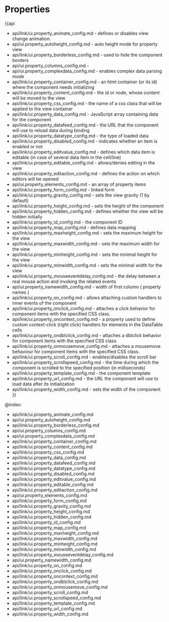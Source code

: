 Properties
==========

{{api
- api/link/ui.property_animate_config.md - defines or disables view change animation.
- api/ui.property_autoheight_config.md - auto height mode for property view
- api/link/ui.property_borderless_config.md - used to hide the component borders
- api/ui.property_columns_config.md - 
- api/ui.property_complexdata_config.md - enables complex data parsing mode
- api/link/ui.property_container_config.md - an html container (or its id) where the component needs initializing
- api/link/ui.property_content_config.md - the id or node, whose content will be moved to the view
- api/link/ui.property_css_config.md - the name of a css class that will be applied to the view container
- api/link/ui.property_data_config.md - JavaScript array containing data for the component
- api/link/ui.property_datafeed_config.md - the URL that the component will use to reload data during binding
- api/link/ui.property_datatype_config.md - the type of loaded data
- api/link/ui.property_disabled_config.md - indicates whether an item is enabled or not
- api/link/ui.property_editvalue_config.md - defines which data item is editable (in case of several data item in the cell/line)
- api/link/ui.property_editable_config.md - allows/denies editing in the view
- api/link/ui.property_editaction_config.md - defines the action on which editors will be opened
- api/ui.property_elements_config.md - an array of property items
- api/link/ui.property_form_config.md - linked form
- api/link/ui.property_gravity_config.md - sets the view gravity (1 by default)
- api/link/ui.property_height_config.md - sets the height of the component
- api/link/ui.property_hidden_config.md - defines whether the view will be hidden initially
- api/link/ui.property_id_config.md - the component ID
- api/link/ui.property_map_config.md - defines data mapping
- api/link/ui.property_maxheight_config.md - sets the maximum height for the view
- api/link/ui.property_maxwidth_config.md - sets the maximum width for the view
- api/link/ui.property_minheight_config.md - sets the minimal height for the view
- api/link/ui.property_minwidth_config.md - sets the minimal width for the view
- api/link/ui.property_mouseeventdelay_config.md - the delay between a real mouse action and invoking the related events
- api/ui.property_namewidth_config.md - width of first column ( property names )
- api/link/ui.property_on_config.md - allows attaching custom handlers to inner events of the component
- api/link/ui.property_onclick_config.md - attaches a click behavior for component items with the specified CSS class.
- api/link/ui.property_oncontext_config.md - a property used to define custom context-click (right click) handlers for elements in the DataTable cells<br>
- api/link/ui.property_ondblclick_config.md - attaches a dblclick behavior for component items with the specified CSS class.
- api/link/ui.property_onmousemove_config.md - attaches a mousemove behaviour for component items with the specified CSS class.
- api/link/ui.property_scroll_config.md - enables/disables the scroll bar
- api/link/ui.property_scrollspeed_config.md - the time during which the component is scrolled to the specified position (in milliseconds)
- api/link/ui.property_template_config.md - the component template
- api/link/ui.property_url_config.md - the URL the component will use to load data after its initialization
- api/link/ui.property_width_config.md - sets the width of the component
}}

@index:
- api/link/ui.property_animate_config.md
- api/ui.property_autoheight_config.md
- api/link/ui.property_borderless_config.md
- api/ui.property_columns_config.md
- api/ui.property_complexdata_config.md
- api/link/ui.property_container_config.md
- api/link/ui.property_content_config.md
- api/link/ui.property_css_config.md
- api/link/ui.property_data_config.md
- api/link/ui.property_datafeed_config.md
- api/link/ui.property_datatype_config.md
- api/link/ui.property_disabled_config.md
- api/link/ui.property_editvalue_config.md
- api/link/ui.property_editable_config.md
- api/link/ui.property_editaction_config.md
- api/ui.property_elements_config.md
- api/link/ui.property_form_config.md
- api/link/ui.property_gravity_config.md
- api/link/ui.property_height_config.md
- api/link/ui.property_hidden_config.md
- api/link/ui.property_id_config.md
- api/link/ui.property_map_config.md
- api/link/ui.property_maxheight_config.md
- api/link/ui.property_maxwidth_config.md
- api/link/ui.property_minheight_config.md
- api/link/ui.property_minwidth_config.md
- api/link/ui.property_mouseeventdelay_config.md
- api/ui.property_namewidth_config.md
- api/link/ui.property_on_config.md
- api/link/ui.property_onclick_config.md
- api/link/ui.property_oncontext_config.md
- api/link/ui.property_ondblclick_config.md
- api/link/ui.property_onmousemove_config.md
- api/link/ui.property_scroll_config.md
- api/link/ui.property_scrollspeed_config.md
- api/link/ui.property_template_config.md
- api/link/ui.property_url_config.md
- api/link/ui.property_width_config.md


